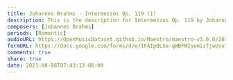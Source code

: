 ```yaml
---
title: Johannes Brahms - Intermezzos Op. 119 (1)
description: This is the description for Intermezzos Op. 119 by Johannes Brahms
composers: [Johannes Brahms]
periods: [Romantic]
audioURL: https://OpenMusicDataset.github.io/Maestro/maestro-v3.0.0/2018/MIDI-Unprocessed_Chamber3_MID--AUDIO_10_R3_2018_wav--2.midi
formURL: https://docs.google.com/forms/d/e/1FAIpQLSe-qWBFW2semizTjwUsut2xw7NwlvewgbqWFFa0QIVbJaDPsQ/viewform
comments: true
share: true
date: 2021-08-08T07:43:13-06:00
---
```

